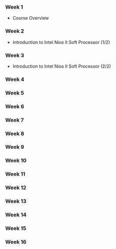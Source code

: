 ### Week 1
* Course Overview

### Week 2
* Introduction to Intel Nios II Soft Processor (1/2)

### Week 3
* Introduction to Intel Nios II Soft Processor (2/2)

### Week 4

### Week 5

### Week 6

### Week 7

### Week 8

### Week 9

### Week 10

### Week 11

### Week 12

### Week 13

### Week 14

### Week 15

### Week 16
